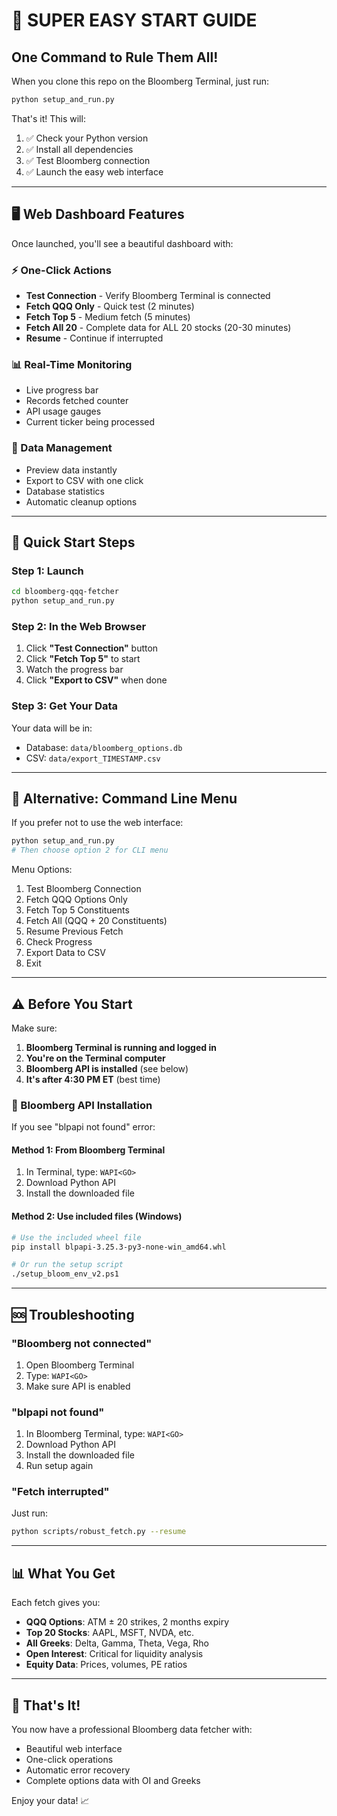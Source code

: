 # 🚀 SUPER EASY START GUIDE

## One Command to Rule Them All!

When you clone this repo on the Bloomberg Terminal, just run:

```bash
python setup_and_run.py
```

That's it! This will:
1. ✅ Check your Python version
2. ✅ Install all dependencies
3. ✅ Test Bloomberg connection
4. ✅ Launch the easy web interface

---

## 🖥️ Web Dashboard Features

Once launched, you'll see a beautiful dashboard with:

### ⚡ One-Click Actions
- **Test Connection** - Verify Bloomberg Terminal is connected
- **Fetch QQQ Only** - Quick test (2 minutes)
- **Fetch Top 5** - Medium fetch (5 minutes)
- **Fetch All 20** - Complete data for ALL 20 stocks (20-30 minutes)
- **Resume** - Continue if interrupted

### 📊 Real-Time Monitoring
- Live progress bar
- Records fetched counter
- API usage gauges
- Current ticker being processed

### 💾 Data Management
- Preview data instantly
- Export to CSV with one click
- Database statistics
- Automatic cleanup options

---

## 🎯 Quick Start Steps

### Step 1: Launch
```bash
cd bloomberg-qqq-fetcher
python setup_and_run.py
```

### Step 2: In the Web Browser
1. Click **"Test Connection"** button
2. Click **"Fetch Top 5"** to start
3. Watch the progress bar
4. Click **"Export to CSV"** when done

### Step 3: Get Your Data
Your data will be in:
- Database: `data/bloomberg_options.db`
- CSV: `data/export_TIMESTAMP.csv`

---

## 📱 Alternative: Command Line Menu

If you prefer not to use the web interface:

```bash
python setup_and_run.py
# Then choose option 2 for CLI menu
```

Menu Options:
1. Test Bloomberg Connection
2. Fetch QQQ Options Only
3. Fetch Top 5 Constituents
4. Fetch All (QQQ + 20 Constituents)
5. Resume Previous Fetch
6. Check Progress
7. Export Data to CSV
8. Exit

---

## ⚠️ Before You Start

Make sure:
1. **Bloomberg Terminal is running and logged in**
2. **You're on the Terminal computer**
3. **Bloomberg API is installed** (see below)
4. **It's after 4:30 PM ET** (best time)

### 🔧 Bloomberg API Installation

If you see "blpapi not found" error:

#### Method 1: From Bloomberg Terminal
1. In Terminal, type: `WAPI<GO>`
2. Download Python API
3. Install the downloaded file

#### Method 2: Use included files (Windows)
```bash
# Use the included wheel file
pip install blpapi-3.25.3-py3-none-win_amd64.whl

# Or run the setup script
./setup_bloom_env_v2.ps1
```

---

## 🆘 Troubleshooting

### "Bloomberg not connected"
1. Open Bloomberg Terminal
2. Type: `WAPI<GO>`
3. Make sure API is enabled

### "blpapi not found"
1. In Bloomberg Terminal, type: `WAPI<GO>`
2. Download Python API
3. Install the downloaded file
4. Run setup again

### "Fetch interrupted"
Just run:
```bash
python scripts/robust_fetch.py --resume
```

---

## 📊 What You Get

Each fetch gives you:
- **QQQ Options**: ATM ± 20 strikes, 2 months expiry
- **Top 20 Stocks**: AAPL, MSFT, NVDA, etc.
- **All Greeks**: Delta, Gamma, Theta, Vega, Rho
- **Open Interest**: Critical for liquidity analysis
- **Equity Data**: Prices, volumes, PE ratios

---

## 🎉 That's It!

You now have a professional Bloomberg data fetcher with:
- Beautiful web interface
- One-click operations
- Automatic error recovery
- Complete options data with OI and Greeks

Enjoy your data! 📈